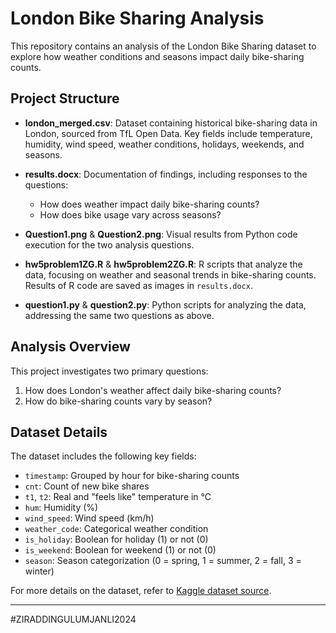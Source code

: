 # London Bike Sharing Analysis

This repository contains an analysis of the London Bike Sharing dataset to explore how weather conditions and seasons impact daily bike-sharing counts.

## Project Structure

- **london_merged.csv**: Dataset containing historical bike-sharing data in London, sourced from TfL Open Data. Key fields include temperature, humidity, wind speed, weather conditions, holidays, weekends, and seasons.
  
- **results.docx**: Documentation of findings, including responses to the questions:
  - How does weather impact daily bike-sharing counts?
  - How does bike usage vary across seasons?

- **Question1.png** & **Question2.png**: Visual results from Python code execution for the two analysis questions.

- **hw5problem1ZG.R** & **hw5problem2ZG.R**: R scripts that analyze the data, focusing on weather and seasonal trends in bike-sharing counts. Results of R code are saved as images in `results.docx`.

- **question1.py** & **question2.py**: Python scripts for analyzing the data, addressing the same two questions as above.

## Analysis Overview

This project investigates two primary questions:
1. How does London's weather affect daily bike-sharing counts?
2. How do bike-sharing counts vary by season?

## Dataset Details

The dataset includes the following key fields:
- `timestamp`: Grouped by hour for bike-sharing counts
- `cnt`: Count of new bike shares
- `t1`, `t2`: Real and "feels like" temperature in °C
- `hum`: Humidity (%)
- `wind_speed`: Wind speed (km/h)
- `weather_code`: Categorical weather condition
- `is_holiday`: Boolean for holiday (1) or not (0)
- `is_weekend`: Boolean for weekend (1) or not (0)
- `season`: Season categorization (0 = spring, 1 = summer, 2 = fall, 3 = winter)

For more details on the dataset, refer to [Kaggle dataset source](https://www.kaggle.com/datasets/hmavrodiev/london-bike-sharing-dataset).

---

#ZIRADDINGULUMJANLI2024

